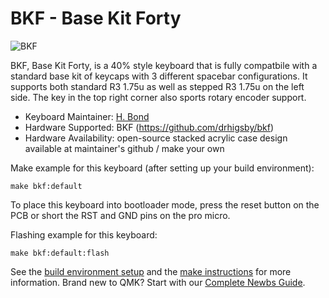 # BKF - Base Kit Forty

![BKF](https://i.imgur.com/3vR0yeW.png)

BKF, Base Kit Forty, is a 40% style keyboard that is fully compatbile with a standard base kit of keycaps with 3 different spacebar configurations. It supports both standard R3 1.75u as well as stepped R3 1.75u on the left side. The key in the top right corner also sports rotary encoder support. 

* Keyboard Maintainer: [H. Bond](https://github.com/drhigsby)
* Hardware Supported: BKF (https://github.com/drhigsby/bkf)
* Hardware Availability: open-source stacked acrylic case design available at maintainer's github / make your own

Make example for this keyboard (after setting up your build environment):

    make bkf:default

To place this keyboard into bootloader mode, press the reset button on the PCB or short the RST and GND pins on the pro micro. 

Flashing example for this keyboard:

    make bkf:default:flash

See the [build environment setup](https://docs.qmk.fm/#/getting_started_build_tools) and the [make instructions](https://docs.qmk.fm/#/getting_started_make_guide) for more information. Brand new to QMK? Start with our [Complete Newbs Guide](https://docs.qmk.fm/#/newbs).

